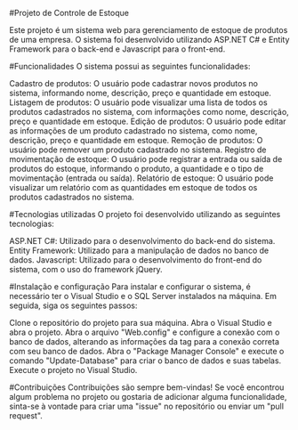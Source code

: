 #Projeto de Controle de Estoque

Este projeto é um sistema web para gerenciamento de estoque de produtos de uma empresa. O sistema foi desenvolvido utilizando ASP.NET C# e Entity Framework para o back-end e Javascript para o front-end.

#Funcionalidades
O sistema possui as seguintes funcionalidades:

Cadastro de produtos: O usuário pode cadastrar novos produtos no sistema, informando nome, descrição, preço e quantidade em estoque.
Listagem de produtos: O usuário pode visualizar uma lista de todos os produtos cadastrados no sistema, com informações como nome, descrição, preço e quantidade em estoque.
Edição de produtos: O usuário pode editar as informações de um produto cadastrado no sistema, como nome, descrição, preço e quantidade em estoque.
Remoção de produtos: O usuário pode remover um produto cadastrado no sistema.
Registro de movimentação de estoque: O usuário pode registrar a entrada ou saída de produtos do estoque, informando o produto, a quantidade e o tipo de movimentação (entrada ou saída).
Relatório de estoque: O usuário pode visualizar um relatório com as quantidades em estoque de todos os produtos cadastrados no sistema.

#Tecnologias utilizadas
O projeto foi desenvolvido utilizando as seguintes tecnologias:

ASP.NET C#: Utilizado para o desenvolvimento do back-end do sistema.
Entity Framework: Utilizado para a manipulação de dados no banco de dados.
Javascript: Utilizado para o desenvolvimento do front-end do sistema, com o uso do framework jQuery.

#Instalação e configuração
Para instalar e configurar o sistema, é necessário ter o Visual Studio e o SQL Server instalados na máquina. Em seguida, siga os seguintes passos:

Clone o repositório do projeto para sua máquina.
Abra o Visual Studio e abra o projeto.
Abra o arquivo "Web.config" e configure a conexão com o banco de dados, alterando as informações da tag <connectionStrings> para a conexão correta com seu banco de dados.
Abra o "Package Manager Console" e execute o comando "Update-Database" para criar o banco de dados e suas tabelas.
Execute o projeto no Visual Studio.

  #Contribuições
Contribuições são sempre bem-vindas! Se você encontrou algum problema no projeto ou gostaria de adicionar alguma funcionalidade, sinta-se à vontade para criar uma "issue" no repositório ou enviar um "pull request".

